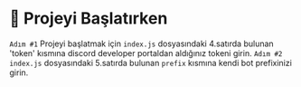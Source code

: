 # 🥳 Projeyi Başlatırken
`Adım #1` Projeyi başlatmak için `index.js` dosyasındaki 4.satırda bulunan 'token' kısmına discord developer portaldan aldığınız tokeni girin.
`Adım #2` `index.js` dosyasındaki 5.satırda bulunan `prefix` kısmına kendi bot prefixinizi girin.
